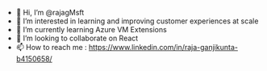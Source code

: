 - 👋 Hi, I’m @rajagMsft
- 👀 I’m interested in learning and improving customer experiences at scale
- 🌱 I’m currently learning Azure VM Extensions
- 💞️ I’m looking to collaborate on React
- 📫 How to reach me : https://www.linkedin.com/in/raja-ganjikunta-b4150658/

<!---
rajagMsft/rajagMsft is a ✨ special ✨ repository because its `README.md` (this file) appears on your GitHub profile.
You can click the Preview link to take a look at your changes.
--->
